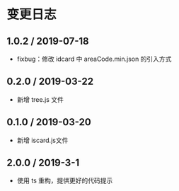 # 变更日志

## 1.0.2 / 2019-07-18

- fixbug：修改 idcard 中 areaCode.min.json 的引入方式

## 0.2.0 / 2019-03-22

- 新增 tree.js 文件

## 0.1.0 / 2019-03-20

- 新增 iscard.js文件

## 2.0.0 / 2019-3-1

- 使用 ts 重构，提供更好的代码提示
